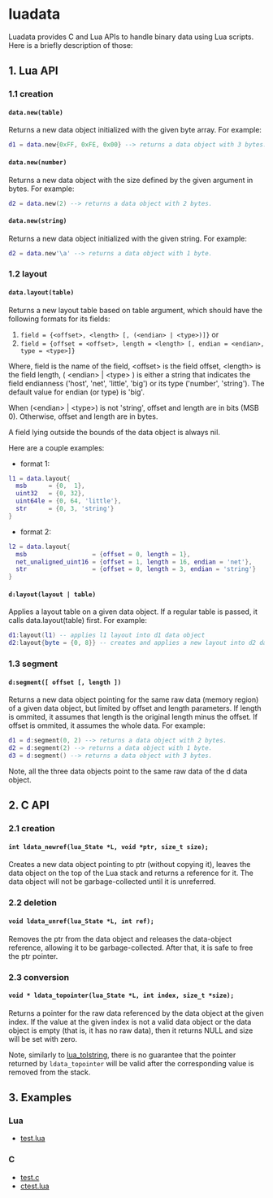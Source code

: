 luadata
=======

Luadata provides C and Lua APIs to handle binary data using Lua scripts. Here is a briefly description of those:

## 1. Lua API

### 1.1 creation

#### ```data.new(table)```

Returns a new data object initialized with the given byte array. For example:
```Lua
d1 = data.new{0xFF, 0xFE, 0x00} --> returns a data object with 3 bytes.
```

#### ```data.new(number)```

Returns a new data object with the size defined by the given argument in bytes. For example:
```Lua
d2 = data.new(2) --> returns a data object with 2 bytes.
```

#### ```data.new(string)```

Returns a new data object initialized with the given string. For example:
```Lua
d2 = data.new'\a' --> returns a data object with 1 byte.
```

### 1.2 layout

#### ```data.layout(table)```

Returns a new layout table based on table argument, which should have the following formats for its fields:

1. ```field = {<offset>, <length> [, (<endian> | <type>)]}``` or
2. ```field = {offset = <offset>, length = <length> [, endian = <endian>, type = <type>]}```

Where, field is the name of the field, \<offset\> is the field offset, \<length\> is the field length, ( \<endian\> | \<type\> )  is either a string that indicates the field endianness ('host', 'net', 'little', 'big') or its type ('number', 'string'). The default value for endian (or type) is 'big'.

When (\<endian\> | \<type\>) is not 'string', offset and length are in bits (MSB 0). Otherwise, offset and length are in bytes.

A field lying outside the bounds of the data object is always nil.

Here are a couple examples:

* format 1:

```Lua
l1 = data.layout{
  msb      = {0,  1},
  uint32   = {0, 32},
  uint64le = {0, 64, 'little'},
  str      = {0, 3, 'string'}
}

```

* format 2:

```Lua
l2 = data.layout{
  msb                  = {offset = 0, length = 1},
  net_unaligned_uint16 = {offset = 1, length = 16, endian = 'net'},
  str                  = {offset = 0, length = 3, endian = 'string'}
}
```

#### ```d:layout(layout | table)```

Applies a layout table on a given data object. If a regular table is passed, it calls data.layout(table) first. For example:

```Lua
d1:layout(l1) -- applies l1 layout into d1 data object
d2:layout{byte = {0, 8}} -- creates and applies a new layout into d2 data object
```

### 1.3 segment

#### ```d:segment([ offset [, length ])```

Returns a new data object pointing for the same raw data (memory region) of a given data object, but limited by offset and length parameters. If length is ommited, it assumes that length is the original length minus the offset. If offset is ommited, it assumes the whole data. For example:
```Lua
d1 = d:segment(0, 2) --> returns a data object with 2 bytes.
d2 = d:segment(2) --> returns a data object with 1 byte.
d3 = d:segment() --> returns a data object with 3 bytes.
```

Note, all the three data objects point to the same raw data of the d data object.

## 2. C API

### 2.1 creation

#### ```int ldata_newref(lua_State *L, void *ptr, size_t size);```

Creates a new data object pointing to ptr (without copying it), leaves the data object on the top of the Lua stack and returns a reference
for it. The data object will not be garbage-collected until it is unreferred.

### 2.2 deletion

#### ```void ldata_unref(lua_State *L, int ref);```

Removes the ptr from the data object and releases the data-object reference, allowing it to be garbage-collected. After that, it is safe
to free the ptr pointer.

### 2.3 conversion

#### ```void * ldata_topointer(lua_State *L, int index, size_t *size);```

Returns a pointer for the raw data referenced by the data object at the given index.
If the value at the  given index is not a valid data object or the data object is empty (that is, it has no raw data),
then it returns NULL and size will be set with zero.

Note, similarly to [lua_tolstring](http://www.lua.org/manual/5.1/manual.html#lua_tolstring),
there is no guarantee that the pointer returned by ```ldata_topointer``` will be valid after the corresponding value is removed from the stack.


## 3. Examples

### Lua
* [test.lua](https://github.com/lneto/luadata/blob/master/test.lua)

### C
* [test.c](https://github.com/lneto/luadata/blob/master/test.c)
* [ctest.lua](https://github.com/lneto/luadata/blob/master/ctest.lua)
